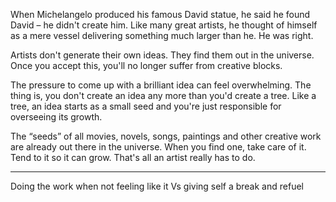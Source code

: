 When Michelangelo produced his famous David statue, he said he found David – he didn't create him. Like many great artists, he thought of himself as a mere vessel delivering something much larger than he. He was right.

Artists don't generate their own ideas. They find them out in the universe. Once you accept this, you'll no longer suffer from creative blocks.

The pressure to come up with a brilliant idea can feel overwhelming. The thing is, you don't create an idea any more than you'd create a tree. Like a tree, an idea starts as a small seed and you're just responsible for overseeing its growth.

The “seeds” of all movies, novels, songs, paintings and other creative work are already out there in the universe. When you find one, take care of it. Tend to it so it can grow. That's all an artist really has to do.

---

Doing the work when not feeling like it Vs giving self a break and refuel 

